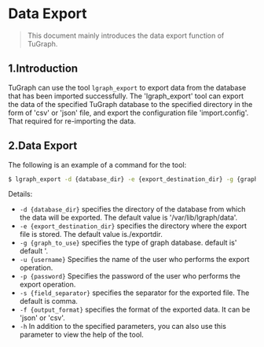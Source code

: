 # Data Export

> This document mainly introduces the data export function of TuGraph.

## 1.Introduction

TuGraph can use the tool `lgraph_export` to export data from the database that has been imported successfully. The 'lgraph_export' tool can export the data of the specified TuGraph database to the specified directory in the form of 'csv' or 'json' file, and export the configuration file 'import.config'. That required for re-importing the data.

## 2.Data Export

The following is an example of a command for the tool:

```bash
$ lgraph_export -d {database_dir} -e {export_destination_dir} -g {graph_to_use} -u {username} -p {password} -f {output_format}
```

Details:

- `-d {database_dir}` specifies the directory of the database from which the data will be exported. The default value is '/var/lib/lgraph/data'.
- `-e {export_destination_dir}` specifies the directory where the export file is stored. The default value is./exportdir.
- `-g {graph_to_use}` specifies the type of graph database. default is' default '.
- `-u {username}` Specifies the name of the user who performs the export operation.
- `-p {password}` Specifies the password of the user who performs the export operation.
- `-s {field_separator}` specifies the separator for the exported file. The default is comma.
- `-f {output_format}` specifies the format of the exported data. It can be 'json' or 'csv'.
- `-h` In addition to the specified parameters, you can also use this parameter to view the help of the tool.